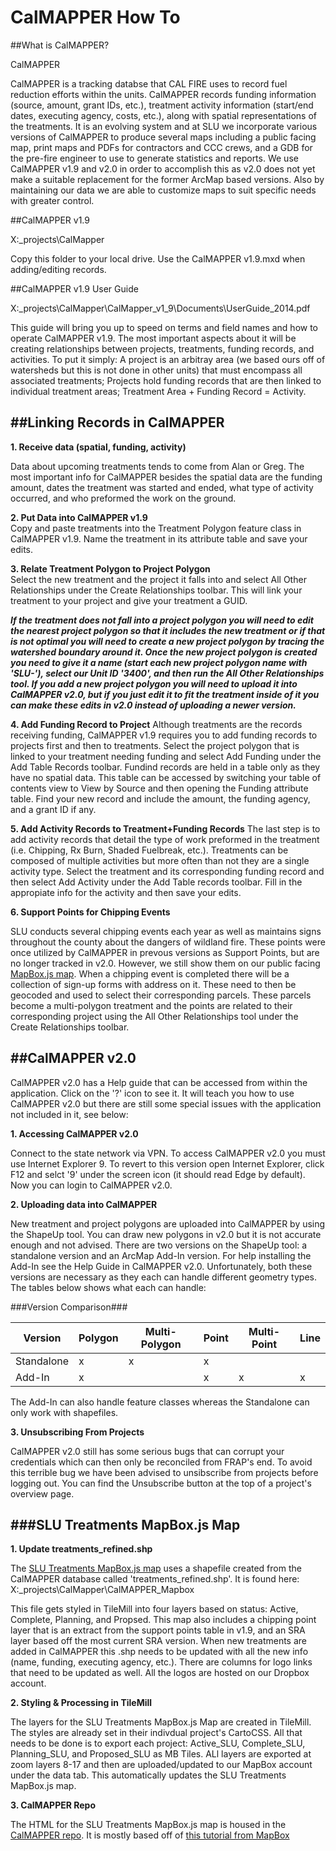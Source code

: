 CalMAPPER How To
=============

##What is CalMAPPER?

CalMAPPER
 
CalMAPPER is a tracking databse that CAL FIRE uses to record fuel reduction efforts within the units.  CalMAPPER records funding information (source, amount, grant IDs, etc.), treatment activity information (start/end dates, executing agency, costs, etc.), along with spatial representations of the treatments.  It is an evolving system and at SLU we incorporate various versions of CalMAPPER to produce several maps including a public facing map, print maps and PDFs for contractors and CCC crews, and a GDB for the pre-fire engineer to use to generate statistics and reports.  We use CalMAPPER v1.9 and v2.0 in order to accomplish this as v2.0 does not yet make a suitable replacement for the former ArcMap based versions.  Also by maintaining our data we are able to customize maps to suit specific needs with greater control.   

##CalMAPPER v1.9

X:\_projects\CalMapper

Copy this folder to your local drive.  Use the CalMAPPER v1.9.mxd when adding/editing records.

##CalMAPPER v1.9 User Guide

X:\_projects\CalMapper\CalMapper_v1_9\Documents\UserGuide_2014.pdf

This guide will bring you up to speed on terms and field names and how to operate CalMAPPER v1.9.  The most important aspects about it will be creating relationships between projects, treatments, funding records, and activities.  To put it simply: A project is an arbitray area (we based ours off of watersheds but this is not done in other units) that must encompass all associated treatments;  Projects hold funding records that are then linked to individual treatment areas; Treatment Area + Funding Record = Activity.


##Linking Records in CalMAPPER
---
**1.	Receive data (spatial, funding, activity)**  

Data about upcoming treatments tends to come from Alan or Greg.  The most important info for CalMAPPER besides the spatial data are the funding amount, dates the treatment was started and ended, what type of activity occurred, and who preformed the work on the ground.  

**2.	Put Data into CalMAPPER v1.9**  
Copy and paste treatments into the Treatment Polygon feature class in CalMAPPER v1.9.  Name the treatment in its attribute table and save your edits.

**3.	Relate Treatment Polygon to Project Polygon**  
Select the new treatment and the project it falls into and select All Other Relationships under the Create Relationships toolbar.  This will link your treatment to your project and give your treatment a GUID.

***If the treatment does not fall into a project polygon you will need to edit the nearest project polygon so that it includes the new treatment or if that is not optimal you will need to create a new project polygon by tracing the watershed boundary around it.  Once the new project polygon is created you need to give it a name (start each new project polygon name with 'SLU-'), select our Unit ID '3400', and then run the All Other Relationships tool.  If you add a new project polygon you will need to upload it into CalMAPPER v2.0, but if you just edit it to fit the treatment inside of it you can make these edits in v2.0 instead of uploading a newer version.***

**4.	Add Funding Record to Project**
Although treatments are the records receiving funding, CalMAPPER v1.9 requires you to add funding records to projects first and then to treatments.  Select the project polygon that is linked to your treatment needing funding and select Add Funding under the Add Table Records toolbar.  Fundind records are held in a table only as they have no spatial data.  This table can be accessed by switching your table of contents view to View by Source and then opening the Funding attribute table.  Find your new record and include the amount, the funding agency, and a grant ID if any.

**5.	Add Activity Records to Treatment+Funding Records**
The last step is to add activity records that detail the type of work preformed in the treatment  (i.e. Chipping, Rx Burn, Shaded Fuelbreak, etc.).  Treatments can be composed of multiple activities but more often than not they are a single activity type.  Select the treatment and its corresponding funding record and then select Add Activity under the Add Table records toolbar.  Fill in the appropiate info for the activity and then save your edits.  

**6.	Support Points for Chipping Events**

SLU conducts several chipping events each year as well as maintains signs throughout the county about the dangers of wildland fire.  These points were once utilized by CalMAPPER in prevous versions as Support Points, but are no longer tracked in v2.0.  However, we still show them on our public facing [MapBox.js map](http://slocountyfire.org/CalMAPPER/#10/35.4050/-120.5230/ "SLU Treatments").  When a chipping event is completed there will be a collection of sign-up forms with address on it.  These need to then be geocoded and used to select their corresponding parcels.  These parcels become a multi-polygon treatment and the points are related to their corresponding project using the All Other Relationships tool under the Create Relationships toolbar.  

##CalMAPPER v2.0
---
CalMAPPER v2.0 has a Help guide that can be accessed from within the application.  Click on the '?' icon to see it.  It will teach you how to use CalMAPPER v2.0 but there are still some special issues with the application not included in it, see below:

**1.	Accessing CalMAPPER v2.0**

Connect to the state network via VPN.  To access CalMAPPER v2.0 you must use Internet Explorer 9.  To revert to this version open Internet Explorer,  click F12 and selct '9' under the screen icon (it should read Edge by default).  Now you can login to CalMAPPER v2.0.

**2.	Uploading data into CalMAPPER**

New treatment and project polygons are uploaded into CalMAPPER by using the ShapeUp tool.  You can draw new polygons in v2.0 but it is not accurate enough and not advised.  There are two versions on the ShapeUp tool: a standalone version and an ArcMap Add-In version.  For help installing the Add-In see the Help Guide in CalMAPPER v2.0.  Unfortunately, both these versions are necessary as they each can handle different geometry types.  The tables below shows what each can handle:

###Version Comparison###

|Version|Polygon|Multi-Polygon|Point|Multi-Point|Line
|----------|-------|-------------|-----|-----------|-------
|Standalone|   x   |   x   |  x    |       |
|Add-In    |   x   |       |  x    |  x    |  x

The Add-In can also handle feature classes whereas the Standalone can only work with shapefiles.

**3.	Unsubscribing From Projects**

CalMAPPER v2.0 still has some serious bugs that can corrupt your credentials which can then only be reconciled from FRAP's end.  To avoid this terrible bug we have been advised to unsibscribe from projects before logging out.  You can find the Unsubscribe button at the top of a project's overview page.


###SLU Treatments MapBox.js Map
---
**1.	Update treatments_refined.shp**

The [SLU Treatments MapBox.js map](http://slocountyfire.org/CalMAPPER/#10/35.4050/-120.5230/ "SLU Treatments") uses a shapefile created from the CalMAPPER database called 'treatments_refined.shp'.  It is found here: 	
X:\_projects\CalMapper\CalMAPPER_Mapbox 

This file gets styled in TileMill into four layers based on status: Active, Complete, Planning, and Propsed.  This map also includes a chipping point layer that is an extract from the support points table in v1.9, and an SRA layer based off the most current SRA version.  When new treatments are added in CalMAPPER this .shp needs to be updated with all the new info (name, funding, executing agency, etc.).  There are columns for logo links that need to be updated as well.  All the logos are hosted on our Dropbox account.    

**2.	Styling & Processing in TileMill**

The layers for the SLU Treatments MapBox.js Map are created in TileMill.  The styles are already set in their indivdual project's CartoCSS.  All that needs to be done is to export each project: Active_SLU, Complete_SLU, Planning_SLU, and Proposed_SLU as MB Tiles.  ALl layers are exported at zoom layers 8-17 and then are uploaded/updated to our MapBox account under the data tab.  This automatically updates the SLU Treatments MapBox.js map.  

**3.	CalMAPPER Repo**

The HTML for the SLU Treatments MapBox.js map is housed in the [CalMAPPER repo](https://github.com/SLUGIS/CalMAPPER/ "CalMAPPER repo").  It is mostly based off of [this tutorial from MapBox](https://www.mapbox.com/mapbox.js/example/v1.0.0/layers/ "Toggling Layers Tutorial")  
